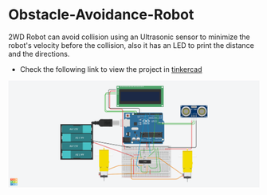 # Obstacle-Avoidance-Robot
2WD Robot can avoid collision using an Ultrasonic sensor to minimize the robot's velocity before the collision, also it has an LED to print the distance and the directions.


- Check the following link to view the project in [tinkercad](https://www.tinkercad.com/things/1hWNzZK2cs5)

 ![Circuit](https://github.com/MAzewail/obstacle-avoidance-robot/blob/main/Obstacle%20Avoidance%20Robot.png)

